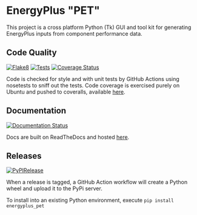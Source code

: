 # EnergyPlus "PET"

This project is a cross platform Python (Tk) GUI and tool kit for generating EnergyPlus inputs from component performance data. 

## Code Quality

[![Flake8](https://github.com/Myoldmopar/EnergyPlusPET/actions/workflows/flake8.yml/badge.svg)](https://github.com/Myoldmopar/EnergyPlusPET/actions/workflows/flake8.yml)
[![Tests](https://github.com/Myoldmopar/EnergyPlusPET/actions/workflows/test.yml/badge.svg)](https://github.com/Myoldmopar/EnergyPlusPET/actions/workflows/test.yml)
[![Coverage Status](https://coveralls.io/repos/github/Myoldmopar/EnergyPlusPET/badge.svg?branch=main)](https://coveralls.io/github/Myoldmopar/EnergyPlusPET?branch=main)

Code is checked for style and with unit tests by GitHub Actions using nosetests to sniff out the tests.
Code coverage is exercised purely on Ubuntu and pushed to coveralls, available [here](https://coveralls.io/github/Myoldmopar/EnergyPlusPET?branch=main).

## Documentation

[![Documentation Status](https://readthedocs.org/projects/energypluspet/badge/?version=latest)](https://energypluspet.readthedocs.io/en/latest/?badge=latest)

Docs are built on ReadTheDocs and hosted [here](https://energypluspet.readthedocs.io/en/latest/).

## Releases

[![PyPIRelease](https://github.com/Myoldmopar/EnergyPlusPET/actions/workflows/release.yml/badge.svg)](https://github.com/Myoldmopar/EnergyPlusPET/actions/workflows/release.yml)

When a release is tagged, a GitHub Action workflow will create a Python wheel and upload it to the PyPi server.

To install into an existing Python environment, execute `pip install energyplus_pet`
